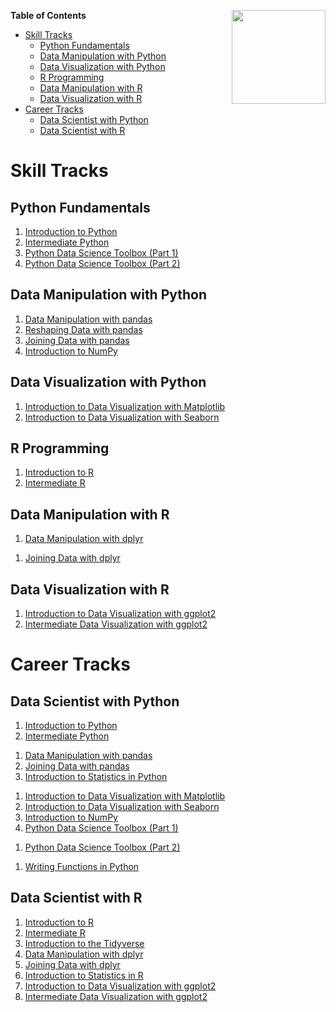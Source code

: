 [<img src="datacamp.png" align="right" width=150;>](https://www.datacamp.com)

**Table of Contents**

- [Skill Tracks](#skill-tracks)
    * [Python Fundamentals](#python-fundamentals)
    * [Data Manipulation with Python](#data-manipulation-with-python)
    * [Data Visualization with Python](#data-visualization-with-python)
    * [R Programming](#r-programming)
    * [Data Manipulation with R](#data-manipulation-with-r)
    * [Data Visualization with R](#data-visualization-with-r)
- [Career Tracks](#career-tracks)
    * [Data Scientist with Python](#data-scientist-with-python)
    * [Data Scientist with R](#data-scientist-with-r)

# Skill Tracks

## Python Fundamentals

1. [Introduction to Python](introduction-to-python)
1. [Intermediate Python](intermediate-python)
1. [Python Data Science Toolbox (Part 1)](python-data-science-toolbox-part-1)
1. [Python Data Science Toolbox (Part 2)](python-data-science-toolbox-part-2)

## Data Manipulation with Python

1. [Data Manipulation with pandas](data-manipulation-with-pandas)
1. [Reshaping Data with pandas](reshaping-data-with-pandas)
1. [Joining Data with pandas](joining-data-with-pandas)
1. [Introduction to NumPy](introduction-to-numpy)

## Data Visualization with Python

1. [Introduction to Data Visualization with Matplotlib](introduction-to-data-visualization-with-matplotlib)
1. [Introduction to Data Visualization with Seaborn](introduction-to-data-visualization-with-seaborn)
<!-- 1. Improving Your Data Visualizations in Python -->
<!-- 1. Visualizing Geospatial Data in Python -->

## R Programming

1. [Introduction to R](introduction-to-r)
1. [Intermediate R](intermediate-r)
<!-- 1. Writing Efficient R Code -->
<!-- 1. Introduction to Writing Functions in R -->
<!-- 1. Object-Oriented Programming with S3 and R6 in R -->

## Data Manipulation with R

1. [Data Manipulation with dplyr](data-manipulation-with-dplyr)
<!-- 1. Reshaping Data with tidyr -->
1. [Joining Data with dplyr](joining-data-with-dplyr)
<!-- 1. Case Study: Exploratory Data Analysis in R -->

## Data Visualization with R

1. [Introduction to Data Visualization with ggplot2](introduction-to-data-visualization-with-ggplot2)
1. [Intermediate Data Visualization with ggplot2](intermediate-data-visualization-with-ggplot2)
<!-- 1. Visualization Best Practices in R -->

# Career Tracks

## Data Scientist with Python

1. [Introduction to Python](introduction-to-python)
1. [Intermediate Python](intermediate-python)
<!-- 1. Investigating Netflix Movies and Guest Stars in The Office -->
1. [Data Manipulation with pandas](data-manipulation-with-pandas)
1. [Joining Data with pandas](joining-data-with-pandas)
1. [Introduction to Statistics in Python](introduction-to-statistics-in-python)
<!-- 1. The GitHub History of the Scala Language -->
1. [Introduction to Data Visualization with Matplotlib](introduction-to-data-visualization-with-matplotlib)
1. [Introduction to Data Visualization with Seaborn](introduction-to-data-visualization-with-seaborn)
1. [Introduction to NumPy](introduction-to-numpy)
1. [Python Data Science Toolbox (Part 1)](python-data-science-toolbox-part-1)
<!-- 1. The Android App Market on Google Play -->
1. [Python Data Science Toolbox (Part 2)](python-data-science-toolbox-part-2)
<!-- 1. Intermediate Data Visualization with Seaborn -->
<!-- 1. Data Communication Concepts -->
<!-- 1. A Visual History of Nobel Prize Winners -->
<!-- 1. Data Manipulation with Python -->
<!-- 1. Introduction to Importing Data in Python -->
<!-- 1. Intermediate Importing Data in Python -->
<!-- 1. Cleaning Data in Python -->
<!-- 1. Working with Dates and Times in Python -->
<!-- 1. Importing &amp; Cleaning Data with Python -->
1. [Writing Functions in Python](writing-functions-in-python)
<!-- 1. Python Programming -->
<!-- 1. Exploratory Data Analysis in Python -->
<!-- 1. Analyzing Police Activity with pandas -->
<!-- 1. Introduction to Regression with statsmodels in Python -->
<!-- 1. Sampling in Python -->
<!-- 1. Hypothesis Testing in Python -->
<!-- 1. Dr. Semmelweis and the Discovery of Handwashing -->
<!-- 1. Supervised Learning with scikit-learn -->
<!-- 1. Predicting Credit Card Approvals -->
<!-- 1. Unsupervised Learning in Python -->
<!-- 1. Machine Learning with Tree-Based Models in Python -->

## Data Scientist with R

1. [Introduction to R](introduction-to-r)
1. [Intermediate R](intermediate-r)
1. [Introduction to the Tidyverse](introduction-to-the-tidyverse)
1. [Data Manipulation with dplyr](data-manipulation-with-dplyr)
1. [Joining Data with dplyr](joining-data-with-dplyr)
1. [Introduction to Statistics in R](introduction-to-statistics-in-r)
1. [Introduction to Data Visualization with ggplot2](introduction-to-data-visualization-with-ggplot2)
1. [Intermediate Data Visualization with ggplot2](intermediate-data-visualization-with-ggplot2)
<!-- 1. Data Communication Concepts -->
<!-- 1. Introduction to Importing Data in R -->
<!-- 1. Cleaning Data in R -->
<!-- 1. Working with Dates and Times in R -->
<!-- 1. Introduction to Writing Functions in R -->
<!-- 1. Exploratory Data Analysis in R -->
<!-- 1. Introduction to Regression in R -->
<!-- 1. Intermediate Regression in R -->
<!-- 1. Sampling in R -->
<!-- 1. Hypothesis Testing in R -->
<!-- 1. Experimental Design in R -->
<!-- 1. Supervised Learning in R: Classification -->
<!-- 1. Supervised Learning in R: Regression -->
<!-- 1. Unsupervised Learning in R -->

